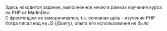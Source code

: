 Здесь находится задание, выполненное мною в рамках изучения курса по PHP от MarlinDev. <br>
С фронтендом не заморачивался, т.к. основная цель - изучение PHP <br>
Когда писал код на JS (jQuery), опыта его использования не было
